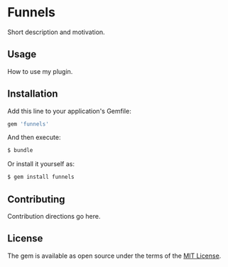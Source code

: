 # Funnels
Short description and motivation.

## Usage
How to use my plugin.

## Installation
Add this line to your application's Gemfile:

```ruby
gem 'funnels'
```

And then execute:
```bash
$ bundle
```

Or install it yourself as:
```bash
$ gem install funnels
```

## Contributing
Contribution directions go here.

## License
The gem is available as open source under the terms of the [MIT License](http://opensource.org/licenses/MIT).
